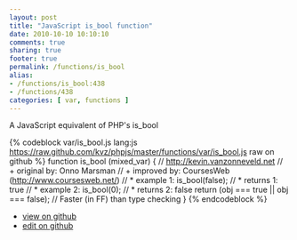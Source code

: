 ```yaml
---
layout: post
title: "JavaScript is_bool function"
date: 2010-10-10 10:10:10
comments: true
sharing: true
footer: true
permalink: /functions/is_bool
alias:
- /functions/is_bool:438
- /functions/438
categories: [ var, functions ]
---
```

A JavaScript equivalent of PHP's is_bool
<!-- more -->
{% codeblock var/is_bool.js lang:js https://raw.github.com/kvz/phpjs/master/functions/var/is_bool.js raw on github %}
function is_bool (mixed_var) {
    // http://kevin.vanzonneveld.net
    // +   original by: Onno Marsman
    // +   improved by: CoursesWeb (http://www.coursesweb.net/)
    // *     example 1: is_bool(false);
    // *     returns 1: true
    // *     example 2: is_bool(0);
    // *     returns 2: false
    return (obj === true || obj === false); // Faster (in FF) than type checking
}
{% endcodeblock %}
<ul>
 <li><a href="https://github.com/kvz/phpjs/blob/master/functions/var/is_bool.js">view on github</a></li>
 <li><a href="https://github.com/kvz/phpjs/edit/master/functions/var/is_bool.js">edit on github</a></li>
</ul>
